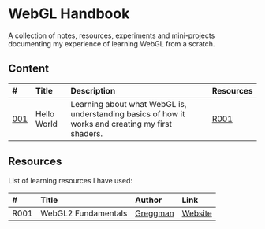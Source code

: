 # WebGL Handbook

A collection of notes, resources, experiments and mini-projects documenting my experience of learning WebGL from a scratch. 

## Content
| # | Title | Description | Resources
| :--- | :--- | :--- | :--- | 
| [001](001_hello-world) | Hello World | Learning about what WebGL is, understanding basics of how it works and creating my first shaders. | [R001](#resources) |


## Resources
List of learning resources I have used:

| # | Title | Author | Link |
| :---   | :---   | :---  | :---  |
| R001 | WebGL2 Fundamentals | [Greggman](https://github.com/greggman) | [Website](http://webgl2fundamentals.org) |